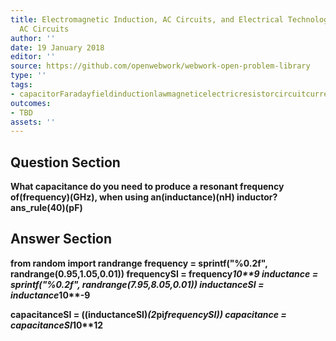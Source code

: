 ```yaml
---
title: Electromagnetic Induction, AC Circuits, and Electrical Technologies - RLC Series
  AC Circuits
author: ''
date: 19 January 2018
editor: ''
source: https://github.com/openwebwork/webwork-open-problem-library
type: ''
tags:
- capacitorFaradayfieldinductionlawmagneticelectricresistorcircuitcurrentresistorfrequency
outcomes:
- TBD
assets: ''
---
```


## Question Section 

<b>
What capacitance do you need to produce a resonant frequency of(frequency)(GHz), when using an(inductance)(nH) inductor?
ans_rule(40)(pF)



## Answer Section

from random import randrange
frequency = sprintf("%0.2f", randrange(0.95,1.05,0.01))
frequencySI = frequency*10**9
inductance = sprintf("%0.2f", randrange(7.95,8.05,0.01))
inductanceSI = inductance*10**-9

capacitanceSI = ((inductanceSI)*(2*pi*frequencySI))
capacitance = capacitanceSI*10**12